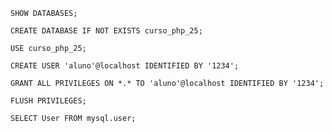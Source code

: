     SHOW DATABASES;

    CREATE DATABASE IF NOT EXISTS curso_php_25;

    USE curso_php_25;

    CREATE USER 'aluno'@localhost IDENTIFIED BY '1234';

    GRANT ALL PRIVILEGES ON *.* TO 'aluno'@localhost IDENTIFIED BY '1234';

    FLUSH PRIVILEGES;

    SELECT User FROM mysql.user;